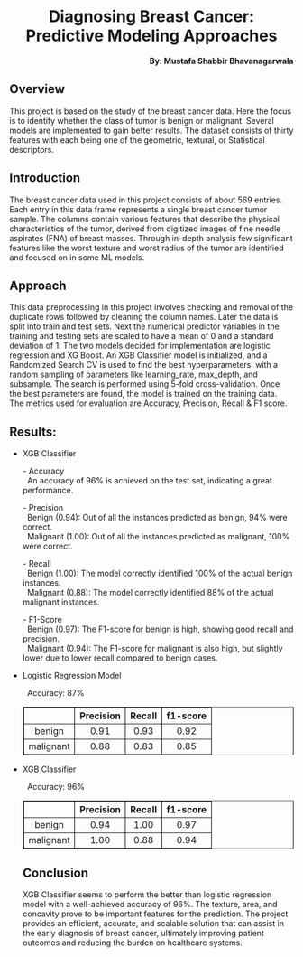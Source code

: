 <h1 align="center">Diagnosing Breast Cancer: Predictive Modeling Approaches</h1>

<p align="right"><b>By: Mustafa Shabbir Bhavanagarwala</b></p>

## Overview
<p>This project is based on the study of the breast cancer data. Here the focus is to identify whether the class of tumor is benign or malignant. Several models are implemented to gain better results. The dataset consists of thirty features with each being one of the geometric, textural, or Statistical descriptors.</p>

## Introduction
<p>The breast cancer data used in this project consists of about 569 entries. Each entry in this data frame represents a single breast cancer tumor sample. The columns contain various features that describe the physical characteristics of the tumor, derived from digitized images of fine needle aspirates (FNA) of breast masses. Through in-depth analysis few significant features like the worst texture and worst radius of the tumor are identified and focused on in some ML models.</p>

## Approach

<p>This data preprocessing in this project involves checking and removal of the duplicate rows followed by cleaning the column names. Later the data is split into train and test sets. Next the numerical predictor variables in the training and testing sets are scaled to have a mean of 0 and a standard deviation of 1. The two models decided for implementation are logistic regression and XG Boost. An XGB Classifier model is initialized, and a Randomized Search CV is used to find the best hyperparameters, with a random sampling of parameters like learning_rate, max_depth, and subsample. The search is performed using 5-fold cross-validation. Once the best parameters are found, the model is trained on the training data. The metrics used for evaluation are Accuracy, Precision, Recall & F1 score.</p>

## Results:
<ul>
<li>XGB Classifier</li>
<div style="background-color: transparent;">
  <p>- Accuracy<br>
    &nbsp;&nbsp;An accuracy of 96% is achieved on the test set, indicating a great performance.</p>

  <p>- Precision<br>
    &nbsp;&nbsp;Benign (0.94): Out of all the instances predicted as benign, 94% were correct.<br>
    &nbsp;&nbsp;Malignant (1.00): Out of all the instances predicted as malignant, 100% were correct.</p>

  <p>- Recall<br>
    &nbsp;&nbsp;Benign (1.00): The model correctly identified 100% of the actual benign instances.<br>
    &nbsp;&nbsp;Malignant (0.88): The model correctly identified 88% of the actual malignant instances.</p>

  <p>- F1-Score<br>
    &nbsp;&nbsp;Benign (0.97): The F1-score for benign is high, showing good recall and precision.<br>
    &nbsp;&nbsp;Malignant (0.94): The F1-score for malignant is also high, but slightly lower due to lower recall compared to benign cases.</p>
</div>

<li>Logistic Regression Model</li>
<p>&nbsp;&nbsp;Accuracy: 87%</p>

<table border="1" cellspacing="0" cellpadding="5" style="border-collapse: collapse; width: auto; border-color: black; text-align: center;">
  <tr>
    <th></th>
    <th>Precision</th>
    <th>Recall</th>
    <th>f1-score</th>
  </tr>
  <tr>
    <td>benign</td>
    <td>0.91</td>
    <td>0.93</td>
    <td>0.92</td>
  </tr>
  <tr>
    <td>malignant</td>
    <td>0.88</td>
    <td>0.83</td>
    <td>0.85</td>
  </tr>
</table>

<li>XGB Classifier</li>
<p>&nbsp;&nbsp;Accuracy: 96%</p>

<table border="1" cellspacing="0" cellpadding="5" style="border-collapse: collapse; width: auto; border-color: black; text-align: center;">
  <tr>
    <th></th>
    <th>Precision</th>
    <th>Recall</th>
    <th>f1-score</th>
  </tr>
  <tr>
    <td>benign</td>
    <td>0.94</td>
    <td>1.00</td>
    <td>0.97</td>
  </tr>
  <tr>
    <td>malignant</td>
    <td>1.00</td>
    <td>0.88</td>
    <td>0.94</td>
  </tr>
</table>




## Conclusion
<p>XGB Classifier seems to perform the better than logistic regression model with a well-achieved accuracy of 96%. The texture, area, and concavity prove to be important features for the prediction. The project provides an efficient, accurate, and scalable solution that can assist in the early diagnosis of breast cancer, ultimately improving patient outcomes and reducing the burden on healthcare systems.</p>
